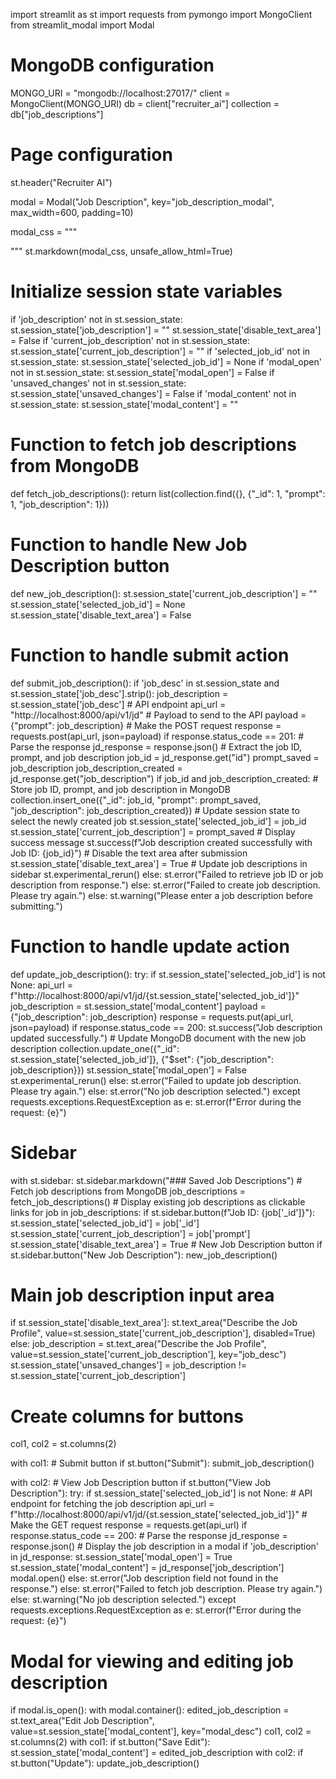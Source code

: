 import streamlit as st
import requests
from pymongo import MongoClient
from streamlit_modal import Modal

# MongoDB configuration
MONGO_URI = "mongodb://localhost:27017/"
client = MongoClient(MONGO_URI)
db = client["recruiter_ai"]
collection = db["job_descriptions"]

# Page configuration
st.header("Recruiter AI")

modal = Modal("Job Description", key="job_description_modal", max_width=600, padding=10)

modal_css = """
<style>
    .modal-content {
        height: 90vh;  /* Adjust the height as needed */
        overflow-y: auto; /* Ensure the modal content is scrollable */
    }
</style>
"""
st.markdown(modal_css, unsafe_allow_html=True)

# Initialize session state variables
if 'job_description' not in st.session_state:
    st.session_state['job_description'] = ""
    st.session_state['disable_text_area'] = False
if 'current_job_description' not in st.session_state:
    st.session_state['current_job_description'] = ""
if 'selected_job_id' not in st.session_state:
    st.session_state['selected_job_id'] = None
if 'modal_open' not in st.session_state:
    st.session_state['modal_open'] = False
if 'unsaved_changes' not in st.session_state:
    st.session_state['unsaved_changes'] = False
if 'modal_content' not in st.session_state:
    st.session_state['modal_content'] = ""

# Function to fetch job descriptions from MongoDB
def fetch_job_descriptions():
    return list(collection.find({}, {"_id": 1, "prompt": 1, "job_description": 1}))

# Function to handle New Job Description button
def new_job_description():
    st.session_state['current_job_description'] = ""
    st.session_state['selected_job_id'] = None
    st.session_state['disable_text_area'] = False

# Function to handle submit action
def submit_job_description():
    if 'job_desc' in st.session_state and st.session_state['job_desc'].strip():
        job_description = st.session_state['job_desc']
        # API endpoint
        api_url = "http://localhost:8000/api/v1/jd"
        # Payload to send to the API
        payload = {"prompt": job_description}
        # Make the POST request
        response = requests.post(api_url, json=payload)
        if response.status_code == 201:
            # Parse the response
            jd_response = response.json()
            # Extract the job ID, prompt, and job description
            job_id = jd_response.get("id")
            prompt_saved = job_description
            job_description_created = jd_response.get("job_description")
            if job_id and job_description_created:
                # Store job ID, prompt, and job description in MongoDB
                collection.insert_one({"_id": job_id, "prompt": prompt_saved, "job_description": job_description_created})
                # Update session state to select the newly created job
                st.session_state['selected_job_id'] = job_id
                st.session_state['current_job_description'] = prompt_saved
                # Display success message
                st.success(f"Job description created successfully with Job ID: {job_id}")
                # Disable the text area after submission
                st.session_state['disable_text_area'] = True
                # Update job descriptions in sidebar
                st.experimental_rerun()
            else:
                st.error("Failed to retrieve job ID or job description from response.")
        else:
            st.error("Failed to create job description. Please try again.")
    else:
        st.warning("Please enter a job description before submitting.")

# Function to handle update action
def update_job_description():
    try:
        if st.session_state['selected_job_id'] is not None:
            api_url = f"http://localhost:8000/api/v1/jd/{st.session_state['selected_job_id']}"
            job_description = st.session_state['modal_content']
            payload = {"job_description": job_description}
            response = requests.put(api_url, json=payload)
            if response.status_code == 200:
                st.success("Job description updated successfully.")
                # Update MongoDB document with the new job description
                collection.update_one({"_id": st.session_state['selected_job_id']}, {"$set": {"job_description": job_description}})
                st.session_state['modal_open'] = False
                st.experimental_rerun()
            else:
                st.error("Failed to update job description. Please try again.")
        else:
            st.error("No job description selected.")
    except requests.exceptions.RequestException as e:
        st.error(f"Error during the request: {e}")

# Sidebar
with st.sidebar:
    st.sidebar.markdown("### Saved Job Descriptions")
    # Fetch job descriptions from MongoDB
    job_descriptions = fetch_job_descriptions()
    # Display existing job descriptions as clickable links
    for job in job_descriptions:
        if st.sidebar.button(f"Job ID: {job['_id']}"):
            st.session_state['selected_job_id'] = job['_id']
            st.session_state['current_job_description'] = job['prompt']
            st.session_state['disable_text_area'] = True
    # New Job Description button
    if st.sidebar.button("New Job Description"):
        new_job_description()

# Main job description input area
if st.session_state['disable_text_area']:
    st.text_area("Describe the Job Profile", value=st.session_state['current_job_description'], disabled=True)
else:
    job_description = st.text_area("Describe the Job Profile", value=st.session_state['current_job_description'], key="job_desc")
    st.session_state['unsaved_changes'] = job_description != st.session_state['current_job_description']

# Create columns for buttons
col1, col2 = st.columns(2)

with col1:
    # Submit button
    if st.button("Submit"):
        submit_job_description()

with col2:
    # View Job Description button
    if st.button("View Job Description"):
        try:
            if st.session_state['selected_job_id'] is not None:
                # API endpoint for fetching the job description
                api_url = f"http://localhost:8000/api/v1/jd/{st.session_state['selected_job_id']}"
                # Make the GET request
                response = requests.get(api_url)
                if response.status_code == 200:
                    # Parse the response
                    jd_response = response.json()
                    # Display the job description in a modal
                    if 'job_description' in jd_response:
                        st.session_state['modal_open'] = True
                        st.session_state['modal_content'] = jd_response['job_description']
                        modal.open()
                    else:
                        st.error("Job description field not found in the response.")
                else:
                    st.error("Failed to fetch job description. Please try again.")
            else:
                st.warning("No job description selected.")
        except requests.exceptions.RequestException as e:
            st.error(f"Error during the request: {e}")

# Modal for viewing and editing job description
if modal.is_open():
    with modal.container():
        edited_job_description = st.text_area("Edit Job Description", value=st.session_state['modal_content'], key="modal_desc")
        col1, col2 = st.columns(2)
        with col1:
            if st.button("Save Edit"):
                st.session_state['modal_content'] = edited_job_description
        with col2:
            if st.button("Update"):
                update_job_description()
